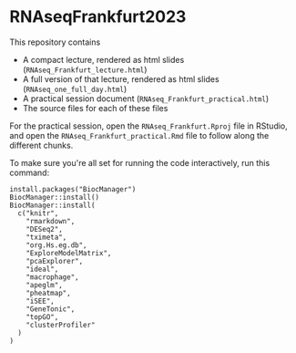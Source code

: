 # RNAseqFrankfurt2023

This repository contains

* A compact lecture, rendered as html slides (`RNAseq_Frankfurt_lecture.html`)
* A full version of that lecture, rendered as html slides (`RNAseq_one_full_day.html`)
* A practical session document (`RNAseq_Frankfurt_practical.html`)
* The source files for each of these files

For the practical session, open the `RNAseq_Frankfurt.Rproj` file in RStudio, and 
open the `RNAseq_Frankfurt_practical.Rmd` file to follow along the different chunks.

To make sure you're all set for running the code interactively, run this command:

```
install.packages("BiocManager")
BiocManager::install()
BiocManager::install(
  c("knitr",
    "rmarkdown",
    "DESeq2",
    "tximeta",
    "org.Hs.eg.db",
    "ExploreModelMatrix",
    "pcaExplorer",
    "ideal",
    "macrophage",
    "apeglm",
    "pheatmap",
    "iSEE",
    "GeneTonic",
    "topGO",
    "clusterProfiler"
  )
)
```
